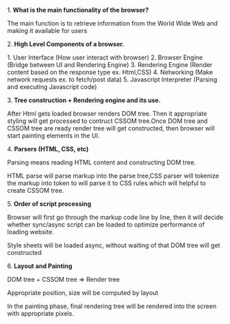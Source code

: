 1.<strong> What is the main functionality of the browser? </strong>

<p>The main function is to retrieve information from the World Wide Web and making it available for users <p>

2.<strong> High Level Components of a browser. </strong>

<p>
1. User Interface (How user interact with browser)
2. Browser Engine (Bridge between UI and Rendering Engine)
3. Rendering Engine (Render content based on the response type ex. Html,CSS)
4. Networking (Make network requests ex. to fetch/post data)
5. Javascript Interpreter (Parsing and executing Javascript code)
</p>

3.<strong> Tree construction + Rendering engine and its use. </strong>

<p>After Html gets loaded browser renders DOM tree. Then it appropriate styling will get processed to contruct CSSOM tree.Once DOM tree and CSSOM tree are ready render tree will get constructed, then browser will start painting elements in the UI.</p>

4.<strong> Parsers (HTML, CSS, etc) </strong>

<p>Parsing means reading HTML content and constructing DOM tree.</p>
<p>HTML parse will parse markup into the parse tree,CSS parser will tokenize the markup into token to will parse it to CSS rules which will helpful to create CSSOM tree.

5.<strong> Order of script processing </strong>

<p> Browser will first go through the markup code line by line, then it will decide whether sync/async script can be loaded to optimize performance of loading website.</p>
<p>Style sheets will be loaded async, without waiting of that DOM tree will get constructed </p>

6.<strong> Layout and Painting </strong>

<p> DOM tree + CSSOM tree => Render tree </p>
<p> Appropriate position, size will be computed by layout </p>
<p> In the painting phase, final rendering tree will be rendered into the screen with appropriate pixels.</p>
